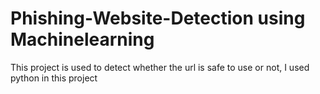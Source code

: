 # Phishing-Website-Detection using Machinelearning
This project is used to detect whether the url is safe to use or not,
I used python in this project
